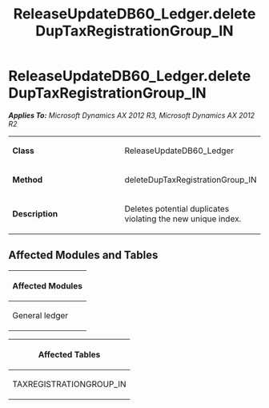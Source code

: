 ﻿---
title: ReleaseUpdateDB60_Ledger.deleteDupTaxRegistrationGroup_IN
TOCTitle: ReleaseUpdateDB60_Ledger.deleteDupTaxRegistrationGroup_IN
ms:assetid: 4b9ba196-23cd-7626-f8e1-2225f6d03553
ms:mtpsurl: https://msdn.microsoft.com/en-us/library/JJ685394(v=AX.60)
ms:contentKeyID: 49708088
ms.date: 05/18/2015
mtps_version: v=AX.60
---

# ReleaseUpdateDB60\_Ledger.deleteDupTaxRegistrationGroup\_IN 


_**Applies To:** Microsoft Dynamics AX 2012 R3, Microsoft Dynamics AX 2012 R2_

<table>
<colgroup>
<col style="width: 50%" />
<col style="width: 50%" />
</colgroup>
<tbody>
<tr class="odd">
<td><p><strong>Class</strong></p></td>
<td><p>ReleaseUpdateDB60_Ledger</p></td>
</tr>
<tr class="even">
<td><p><strong>Method</strong></p></td>
<td><p>deleteDupTaxRegistrationGroup_IN</p></td>
</tr>
<tr class="odd">
<td><p><strong>Description</strong></p></td>
<td><p>Deletes potential duplicates violating the new unique index.</p></td>
</tr>
</tbody>
</table>


## Affected Modules and Tables

<table>
<colgroup>
<col style="width: 100%" />
</colgroup>
<thead>
<tr class="header">
<th><p>Affected Modules</p></th>
</tr>
</thead>
<tbody>
<tr class="odd">
<td><p>General ledger</p></td>
</tr>
</tbody>
</table>


<table>
<colgroup>
<col style="width: 100%" />
</colgroup>
<thead>
<tr class="header">
<th><p>Affected Tables</p></th>
</tr>
</thead>
<tbody>
<tr class="odd">
<td><p>TAXREGISTRATIONGROUP_IN</p></td>
</tr>
</tbody>
</table>

  



